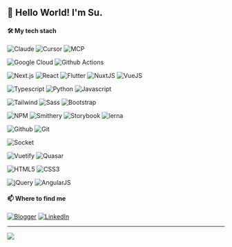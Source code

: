 ## 👋 Hello World! I'm Su.

#### 🛠 My tech stach
<!-- AI & 최신 개발 도구 -->
![Claude](https://img.shields.io/badge/Claude-000000?style=flat-square&logo=anthropic&logoColor=white)
![Cursor](https://img.shields.io/badge/Cursor-000000?style=flat-square&logo=visual-studio-code&logoColor=white)
![MCP](https://img.shields.io/badge/MCP-FF6B6B?style=flat-square&logo=serverless&logoColor=white)

<!-- 클라우드 & DevOps -->
![Google Cloud](https://img.shields.io/badge/Google_Cloud-4285F4?style=flat-square&logo=google-cloud&logoColor=white)
![Github Actions](https://img.shields.io/badge/Github_Actions-2088ff?style=flat-square&logo=github-actions&logoColor=white)

<!-- 모던 프레임워크 -->
![Next.js](https://img.shields.io/badge/Next.js-000000?style=flat-square&logo=next.js&logoColor=white)
![React](https://img.shields.io/badge/React-20232A?style=flat-square&logo=react&logoColor=61DAFB)
![Flutter](https://img.shields.io/badge/Flutter-02569B?style=flat-square&logo=flutter&logoColor=white)
![NuxtJS](https://img.shields.io/badge/Nuxt.js-00dc82?style=flat-square&logo=nuxt.js&logoColor=black)
![VueJS](https://img.shields.io/badge/Vue.js-4FC08D?style=flat-square&logo=vue.js&logoColor=white)

<!-- 핵심 언어 -->
![Typescript](https://img.shields.io/badge/TypeScript-3178c6?style=flat-square&logo=typescript&logoColor=white)
![Python](https://img.shields.io/badge/Python-3776AB?style=flat-square&logo=python&logoColor=white)
![Javascript](https://img.shields.io/badge/Javascript-F7DF1E?style=flat-square&logo=javascript&logoColor=black)

<!-- CSS 프레임워크 -->
![Tailwind](https://img.shields.io/badge/tailwindcss-06b6d4?style=flat-square&logo=tailwindcss&logoColor=white)
![Sass](https://img.shields.io/badge/Sass-cc6699?style=flat-square&logo=sass&logoColor=white)
![Bootstrap](https://img.shields.io/badge/Bootstrap-7952B3?style=flat-square&logo=bootstrap&logoColor=white)

<!-- 개발 도구 & 패키지 관리 -->
![NPM](https://img.shields.io/badge/NPM-CB3837?style=flat-square&logo=npm&logoColor=white)
![Smithery](https://img.shields.io/badge/Smithery-4A90E2?style=flat-square&logo=data:image/svg+xml;base64,PHN2ZyB3aWR0aD0iMjQiIGhlaWdodD0iMjQiIHZpZXdCb3g9IjAgMCAyNCAyNCIgZmlsbD0ibm9uZSIgeG1sbnM9Imh0dHA6Ly93d3cudzMub3JnLzIwMDAvc3ZnIj4KPHBhdGggZD0iTTEyIDJMMiA3VjE3TDEyIDIyTDIyIDE3VjdMMTIgMloiIGZpbGw9IndoaXRlIi8+Cjwvc3ZnPg==&logoColor=white)
![Storybook](https://img.shields.io/badge/Storybook-ff4785?style=flat-square&logo=storybook&logoColor=black)
![lerna](https://img.shields.io/badge/Lerna-9333EA?style=flat-square&logo=lerna&logoColor=white)

<!-- 버전 관리 -->
![Github](https://img.shields.io/badge/Github-181717?style=flat-square&logo=github&logoColor=white)
![Git](https://img.shields.io/badge/Git-F05032?style=flat-square&logo=git&logoColor=white)

<!-- 실시간 통신 -->
![Socket](https://img.shields.io/badge/Socket.io-010101?style=flat-square&logo=socket.io&logoColor=white)

<!-- UI 라이브러리 -->
![Vuetify](https://img.shields.io/badge/Vuetify-1867c0?style=flat-square&logo=vuetify&logoColor=white)
![Quasar](https://img.shields.io/badge/Quasar-1976d2?style=flat-square&logo=quasar&logoColor=white)

<!-- 기본 웹 기술 -->
![HTML5](https://img.shields.io/badge/HTML5-E34F26?style=flat-square&logo=html5&logoColor=white)
![CSS3](https://img.shields.io/badge/CSS3-1572B6?style=flat-square&logo=css3&logoColor=white)

<!-- 레거시 -->
![jQuery](https://img.shields.io/badge/jQuery-0769AD?style=flat-square&logo=jquery&logoColor=white)
![AngularJS](https://img.shields.io/badge/AngularJS-DD0031?style=flat-square&logo=angularjs&logoColor=white)
  
#### 📫 Where to find me
[![Blogger](https://img.shields.io/badge/blog-ff5722?style=for-the-badge&logo=blogger&logoColor=black)](https://su-record.github.io/stories/)
[![LinkedIn](https://img.shields.io/badge/linkedin-0a66c2?style=for-the-badge&logo=linkedin&logoColor=white)](https://www.linkedin.com/in/%EC%88%98%EC%9B%90-%ED%95%A8-40108816a/)


---
![](https://komarev.com/ghpvc/?username=su-record&color=green)
